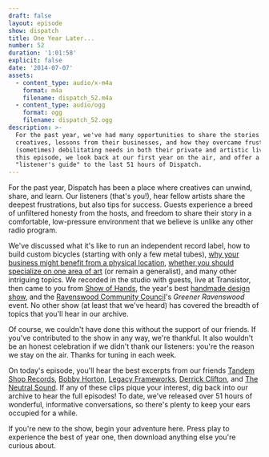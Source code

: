 ```yaml
---
draft: false
layout: episode
show: dispatch
title: One Year Later...
number: 52
duration: '1:01:58'
explicit: false
date: '2014-07-07'
assets:
  - content_type: audio/x-m4a
    format: m4a
    filename: dispatch_52.m4a
  - content_type: audio/ogg
    format: ogg
    filename: dispatch_52.ogg
description: >-
  For the past year, we've had many opportunities to share the stories of
  creatives, lessons from their businesses, and how they overcame frustrating
  (sometimes) debilitating needs in both their private and artistic lives. In
  this episode, we look back at our first year on the air, and offer a
  "listener's guide" to the last 51 hours of Dispatch.
---
```

For the past year, Dispatch has been a place where creatives can unwind, share, and learn. Our listeners (that's you!), hear fellow artists share the deepest frustrations, but also tips for success. Guests experience a breed of unfiltered honesty from the hosts, and freedom to share their story in a comfortable, low-pressure environment that we believe is unlike any other radio program.

We've discussed what it's like to run an independent record label, how to build custom bicycles (starting with only a few metal tubes), [why your business might benefit from a physical location](http://nicholaswyoung.com/programs/dispatch/8), [whether you should specialize on one area of art](http://nicholaswyoung.com/programs/dispatch/1) (or remain a generalist), and many other intriguing topics. We recorded in the studio with guests, live at Transistor, then came to you from [Show of Hands](http://nicholaswyoung.com/programs/dispatch/22), the year's best [handmade design show](http://nicholaswyoung.com/programs/dispatch/23), and the [Ravenswood Community Council](http://ravenswoodchicago.org)'s *Greener Ravenswood* event. No other show (at least that we've heard) has covered the breadth of topics that you'll hear in our archive.

Of course, we couldn't have done this without the support of our friends. If you've contributed to the show in any way, we're thankful. It also wouldn't be an honest celebration if we didn't thank our listeners: you're the reason we stay on the air. Thanks for tuning in each week.

On today's episode, you'll hear the best excerpts from our friends [Tandem Shop Records](http://nicholaswyoung.com/programs/dispatch/6), [Bobby Horton](http://nicholaswyoung.com/programs/dispatch/24), [Legacy Frameworks](http://nicholaswyoung.com/programs/dispatch/25), [Derrick Clifton](http://nicholaswyoung.com/programs/dispatch/9), and [The Neutral Sound](http://nicholaswyoung.com/programs/dispatch/37). If any of these clips pique your interest, dig back into our archive to hear the full episodes! To date, we've released over 51 hours of wonderful, informative conversations, so there's plenty to keep your ears occupied for a while.

If you're new to the show, begin your adventure here. Press play to experience the best of year one, then download anything else you're curious about.